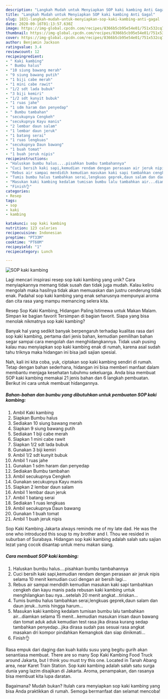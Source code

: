 ```yaml
---
description: "Langkah Mudah untuk Menyiapkan SOP kaki kambing Anti Gagal"
title: "Langkah Mudah untuk Menyiapkan SOP kaki kambing Anti Gagal"
slug: 1831-langkah-mudah-untuk-menyiapkan-sop-kaki-kambing-anti-gagal
date: 2020-09-16T01:13:57.630Z
image: https://img-global.cpcdn.com/recipes/8366b5cb95e54e01/751x532cq70/sop-kaki-kambing-foto-resep-utama.jpg
thumbnail: https://img-global.cpcdn.com/recipes/8366b5cb95e54e01/751x532cq70/sop-kaki-kambing-foto-resep-utama.jpg
cover: https://img-global.cpcdn.com/recipes/8366b5cb95e54e01/751x532cq70/sop-kaki-kambing-foto-resep-utama.jpg
author: Benjamin Jackson
ratingvalue: 3.4
reviewcount: 12
recipeingredient:
- " Kaki kambing"
- " Bumbu halus"
- "10 siung bawang merah"
- "9 siung bawang putih"
- "1 biji cabe merah"
- "1 mini cabe rawit"
- "1/2 sdt lada bubuk"
- "3 biji kemiri"
- "1/2 sdt kunyit bubuk"
- "1 ruas jahe"
- "1 sdm haram dan penyedap"
- " Bumbu tambahan"
- "secukupnya Cengkeh"
- "secukupnya Kayu manis"
- "2 lembar daun salam"
- "1 lembar daun jeruk"
- "1 batang serai"
- "1 ruas lengkuas"
- "secukupnya Daun bawang"
- "1 buah tomat"
- "1 buah jeruk nipis"
recipeinstructions:
- "Haluskan bumbu halus....pisahkan bumbu tambahannya"
- "Cuci bersih kaki sapi,kemudian rendam dengan perasaan air jeruk nipis selama 10 menit kemudian cuci dengan air bersih lagi..."
- "Rebus air sampai mendidih kemudian masukan kaki sapi tambahkan cengkeh dan kayu manis pada rebusan kaki kambing untuk menghilangkan bau nya...setelah 20 menit angkat...tiriskan..."
- "Tumis bumbu halus tambahkan serai,lengkuas geprek,daun salam dan daun jeruk...tumis hingga harum..."
- "Masukan kaki kambing kedalam tumisan bumbu lalu tambahkan air...diamkan selama 15 menit...kemudian masukan irisan daun bawang dan tomat aduk aduk kemudian test rasa jika dirasa kurang sedap tambahkan penyedap...jika dirasa sudah pas sesuai rasa angkat masakan dri kompor pindahkan Kemangkok dan siap dinikmati..."
- "Finish👌"
categories:
- Resep
tags:
- sop
- kaki
- kambing

katakunci: sop kaki kambing 
nutrition: 123 calories
recipecuisine: Indonesian
preptime: "PT33M"
cooktime: "PT60M"
recipeyield: "1"
recipecategory: Lunch

---
```



![SOP kaki kambing](https://img-global.cpcdn.com/recipes/8366b5cb95e54e01/751x532cq70/sop-kaki-kambing-foto-resep-utama.jpg)

Lagi mencari inspirasi resep sop kaki kambing yang unik? Cara menyiapkannya memang tidak susah dan tidak juga mudah. Kalau keliru mengolah maka hasilnya tidak akan memuaskan dan justru cenderung tidak enak. Padahal sop kaki kambing yang enak seharusnya mempunyai aroma dan cita rasa yang mampu memancing selera kita.

Resep Sop Kaki Kambing, Hidangan Paling Istimewa untuk Makan Malam. Simpan ke bagian favorit Tersimpan di bagian favorit. Siapa yang bisa menolak nikmatnya sop kaki kambing?

Banyak hal yang sedikit banyak berpengaruh terhadap kualitas rasa dari sop kaki kambing, pertama dari jenis bahan, kemudian pemilihan bahan segar sampai cara mengolah dan menghidangkannya. Tidak usah pusing kalau mau menyiapkan sop kaki kambing enak di rumah, karena asal sudah tahu triknya maka hidangan ini bisa jadi sajian spesial.


Nah, kali ini kita coba, yuk, ciptakan sop kaki kambing sendiri di rumah. Tetap dengan bahan sederhana, hidangan ini bisa memberi manfaat dalam membantu menjaga kesehatan tubuhmu sekeluarga. Anda bisa membuat SOP kaki kambing memakai 21 jenis bahan dan 6 langkah pembuatan. Berikut ini cara untuk membuat hidangannya.

<!--inarticleads1-->

##### Bahan-bahan dan bumbu yang dibutuhkan untuk pembuatan SOP kaki kambing:

1. Ambil  Kaki kambing
1. Siapkan  Bumbu halus
1. Sediakan 10 siung bawang merah
1. Siapkan 9 siung bawang putih
1. Sediakan 1 biji cabe merah
1. Siapkan 1 mini cabe rawit
1. Siapkan 1/2 sdt lada bubuk
1. Gunakan 3 biji kemiri
1. Ambil 1/2 sdt kunyit bubuk
1. Ambil 1 ruas jahe
1. Gunakan 1 sdm haram dan penyedap
1. Sediakan  Bumbu tambahan
1. Ambil secukupnya Cengkeh
1. Gunakan secukupnya Kayu manis
1. Siapkan 2 lembar daun salam
1. Ambil 1 lembar daun jeruk
1. Ambil 1 batang serai
1. Sediakan 1 ruas lengkuas
1. Ambil secukupnya Daun bawang
1. Gunakan 1 buah tomat
1. Ambil 1 buah jeruk nipis


Sop Kaki Kambing Jakarta always reminds me of my late dad. He was the one who introduced this soup to my brother and I. Thou we resided in suburban of Surabaya. Hidangan sop kaki kambing adalah salah satu sajian lezat yang cocok disantap untuk menu makan siang. 

<!--inarticleads2-->

##### Cara membuat SOP kaki kambing:

1. Haluskan bumbu halus....pisahkan bumbu tambahannya
1. Cuci bersih kaki sapi,kemudian rendam dengan perasaan air jeruk nipis selama 10 menit kemudian cuci dengan air bersih lagi...
1. Rebus air sampai mendidih kemudian masukan kaki sapi tambahkan cengkeh dan kayu manis pada rebusan kaki kambing untuk menghilangkan bau nya...setelah 20 menit angkat...tiriskan...
1. Tumis bumbu halus tambahkan serai,lengkuas geprek,daun salam dan daun jeruk...tumis hingga harum...
1. Masukan kaki kambing kedalam tumisan bumbu lalu tambahkan air...diamkan selama 15 menit...kemudian masukan irisan daun bawang dan tomat aduk aduk kemudian test rasa jika dirasa kurang sedap tambahkan penyedap...jika dirasa sudah pas sesuai rasa angkat masakan dri kompor pindahkan Kemangkok dan siap dinikmati...
1. Finish👌


Rasa empuk dari daging dan kuah kaldu susu yang begitu gurih akan senantiasa membuat. There are so many Sop Kaki Kambing Food Truck around Jakarta, but I think you must try this one. Located in Tanah Abang area, near Karet Train Station. Sop kaki kambing adalah salah satu surga dunia yang lazim disajikan di Jakarta. Aroma, penampakan, dan rasanya bisa membuat kita lupa daratan. 

Bagaimana? Mudah bukan? Itulah cara menyiapkan sop kaki kambing yang bisa Anda praktikkan di rumah. Semoga bermanfaat dan selamat mencoba!
